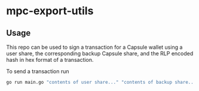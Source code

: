 # mpc-export-utils

## Usage

This repo can be used to sign a transaction for a Capsule wallet using a user share, the corresponding backup Capsule share, and the RLP encoded hash in hex format of a transaction.

To send a transaction run
```sh
go run main.go "contents of user share..." "contents of backup share..." "rlp encoded hash in hex..."
```

